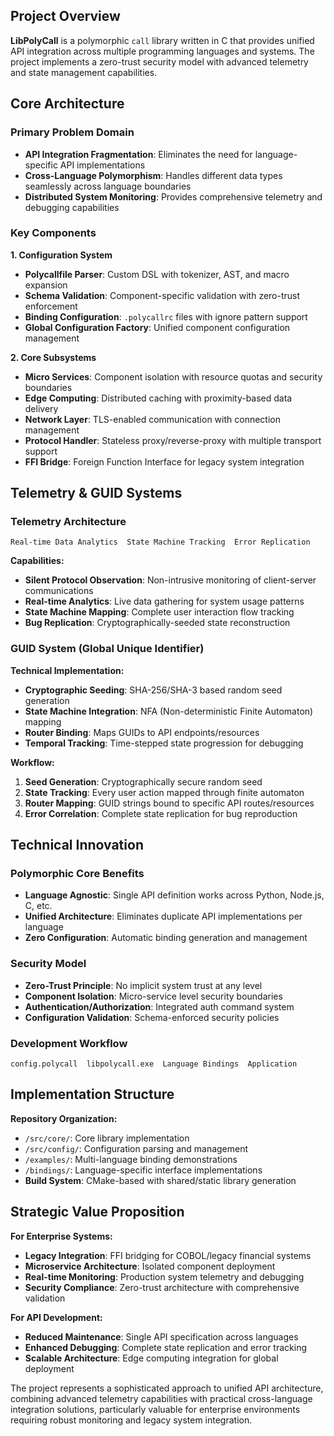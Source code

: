 ## Project Overview

**LibPolyCall** is a polymorphic `call` library written in C that provides unified API integration across multiple programming languages and systems. The project implements a zero-trust security model with advanced telemetry and state management capabilities.

## Core Architecture

### **Primary Problem Domain**
- **API Integration Fragmentation**: Eliminates the need for language-specific API implementations
- **Cross-Language Polymorphism**: Handles different data types seamlessly across language boundaries  
- **Distributed System Monitoring**: Provides comprehensive telemetry and debugging capabilities

### **Key Components**

**1. Configuration System**
- **Polycallfile Parser**: Custom DSL with tokenizer, AST, and macro expansion
- **Schema Validation**: Component-specific validation with zero-trust enforcement
- **Binding Configuration**: `.polycallrc` files with ignore pattern support
- **Global Configuration Factory**: Unified component configuration management

**2. Core Subsystems**
- **Micro Services**: Component isolation with resource quotas and security boundaries
- **Edge Computing**: Distributed caching with proximity-based data delivery
- **Network Layer**: TLS-enabled communication with connection management
- **Protocol Handler**: Stateless proxy/reverse-proxy with multiple transport support
- **FFI Bridge**: Foreign Function Interface for legacy system integration

## Telemetry & GUID Systems

### **Telemetry Architecture**
```
Real-time Data Analytics  State Machine Tracking  Error Replication
```

**Capabilities:**
- **Silent Protocol Observation**: Non-intrusive monitoring of client-server communications
- **Real-time Analytics**: Live data gathering for system usage patterns
- **State Machine Mapping**: Complete user interaction flow tracking
- **Bug Replication**: Cryptographically-seeded state reconstruction

### **GUID System (Global Unique Identifier)**
**Technical Implementation:**
- **Cryptographic Seeding**: SHA-256/SHA-3 based random seed generation
- **State Machine Integration**: NFA (Non-deterministic Finite Automaton) mapping
- **Router Binding**: Maps GUIDs to API endpoints/resources
- **Temporal Tracking**: Time-stepped state progression for debugging

**Workflow:**
1. **Seed Generation**: Cryptographically secure random seed
2. **State Tracking**: Every user action mapped through finite automaton
3. **Router Mapping**: GUID strings bound to specific API routes/resources
4. **Error Correlation**: Complete state replication for bug reproduction

## Technical Innovation

### **Polymorphic Core Benefits**
- **Language Agnostic**: Single API definition works across Python, Node.js, C, etc.
- **Unified Architecture**: Eliminates duplicate API implementations per language
- **Zero Configuration**: Automatic binding generation and management

### **Security Model**
- **Zero-Trust Principle**: No implicit system trust at any level
- **Component Isolation**: Micro-service level security boundaries
- **Authentication/Authorization**: Integrated auth command system
- **Configuration Validation**: Schema-enforced security policies

### **Development Workflow**
```
config.polycall  libpolycall.exe  Language Bindings  Application
```

## Implementation Structure

**Repository Organization:**
- `/src/core/`: Core library implementation
- `/src/config/`: Configuration parsing and management
- `/examples/`: Multi-language binding demonstrations  
- `/bindings/`: Language-specific interface implementations
- **Build System**: CMake-based with shared/static library generation

## Strategic Value Proposition

**For Enterprise Systems:**
- **Legacy Integration**: FFI bridging for COBOL/legacy financial systems
- **Microservice Architecture**: Isolated component deployment
- **Real-time Monitoring**: Production system telemetry and debugging
- **Security Compliance**: Zero-trust architecture with comprehensive validation

**For API Development:**
- **Reduced Maintenance**: Single API specification across languages
- **Enhanced Debugging**: Complete state replication and error tracking
- **Scalable Architecture**: Edge computing integration for global deployment

The project represents a sophisticated approach to unified API architecture, combining advanced telemetry capabilities with practical cross-language integration solutions, particularly valuable for enterprise environments requiring robust monitoring and legacy system integration.
